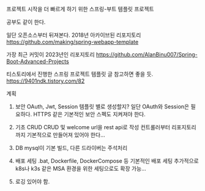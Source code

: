 프로젝트 시작을 더 빠르게 하기 위한 스프링-부트 템플릿 프로젝트

공부도 같이 한다.


일단 오픈소스부터 뒤져본다.
2018년 아카이브된 리포지토리
https://github.com/making/spring-webapp-template

가장 최근 커밋이 2023년인 리포지토리
https://github.com/AlanBinu007/Spring-Boot-Advanced-Projects

티스토리에서 진행한 스프링 프로젝트 템플릿
글 참고하면 좋을 듯.
https://9401ndk.tistory.com/82

계획

1. 보안
OAuth, Jwt, Session 템플릿 별로 생성할지?
일단 OAuth와 Session은 필요하다.
HTTPS 같은 기본적인 보안 스펙도 지켜져야 한다.

2. 기초 CRUD
CRUD 및 welcome url을 rest api로 작성
컨트롤러부터 리포지토리까지 기본적으로 만들어져 있어야 한다...

3. DB
mysql이 기본 빌드, 다른 드라이버는 주석처리

4. 배포 세팅
.bat, Dockerfile, DockerCompose 등 기본적인 배포 세팅
추가적으로 k8s나 k3s 같은 MSA 환경을 위한 세팅으로도 확장 가능...

5. 로깅
있어야 함.